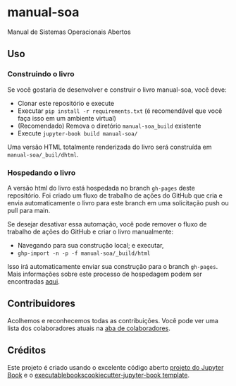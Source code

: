 # manual-soa

Manual de Sistemas Operacionais Abertos

## Uso

### Construindo o livro

Se você gostaria de desenvolver e construir o livro manual-soa, você deve:

- Clonar este repositório e execute
- Executar `pip install -r requirements.txt` (é recomendável que você faça isso em um ambiente virtual)
- (Recomendado) Remova o diretório `manual-soa_build` existente
- Execute `jupyter-book build manual-soa/`

Uma versão HTML totalmente renderizada do livro será construída em `manual-soa/_buil/dhtml`.

### Hospedando o livro

A versão html do livro está hospedada no branch `gh-pages` deste repositório. Foi criado um fluxo de trabalho de ações do GitHub que cria e envia automaticamente o livro para este branch em uma solicitação push ou pull para main.

Se desejar desativar essa automação, você pode remover o fluxo de trabalho de ações do GitHub e criar o livro manualmente:

- Navegando para sua construção local; e executar,
- `ghp-import -n -p -f manual-soa/_build/html`

Isso irá automaticamente enviar sua construção para o branch `gh-pages`. Mais informações sobre este processo de hospedagem podem ser encontradas [aqui](https://jupyterbook.org/publish/gh-pages.html#manually-host-your-book-with-github-pages).

## Contribuidores

Acolhemos e reconhecemos todas as contribuições. Você pode ver uma lista dos colaboradores atuais na [aba de colaboradores](https://github.com/jurandysoares/manual-soa/graphs/contributors).

## Créditos

Este projeto é criado usando o excelente código aberto [projeto do Jupyter Book](https://jupyterbook.org/) e o [executablebookscookiecutter-jupyter-book template](https://github.com/executablebooks/cookiecutter-jupyter-book).
